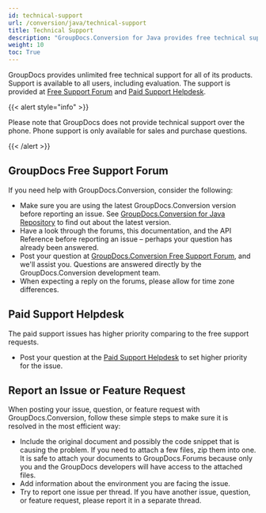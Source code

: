 ```yaml
---
id: technical-support
url: /conversion/java/technical-support
title: Technical Support
description: "GroupDocs.Conversion for Java provides free technical support available to all users. Please report your question, issue, or feature request using GroupDocs Free Support Forum."
weight: 10
toc: True
---
```


GroupDocs provides unlimited free technical support for all of its products. Support is available to all users, including evaluation. The support is provided at [Free Support Forum](https://forum.groupdocs.com/) and [Paid Support Helpdesk](https://helpdesk.groupdocs.com/).

{{< alert style="info" >}}

Please note that GroupDocs does not provide technical support over the phone. Phone support is only available for sales and purchase questions.

{{< /alert >}}

## GroupDocs Free Support Forum

If you need help with GroupDocs.Conversion, consider the following:

* Make sure you are using the latest GroupDocs.Conversion version before reporting an issue. See [GroupDocs.Conversion for Java Repository](https://repository.groupdocs.com/webapp/#/artifacts/browse/tree/General/repo/com/groupdocs/groupdocs-conversion) to find out about the latest version.
* Have a look through the forums, this documentation, and the API Reference before reporting an issue – perhaps your question has already been answered.
* Post your question at [GroupDocs.Conversion Free Support Forum](https://forum.groupdocs.com/c/conversion), and we'll assist you. Questions are answered directly by the GroupDocs.Conversion development team.
* When expecting a reply on the forums, please allow for time zone differences.

## Paid Support Helpdesk

The paid support issues has higher priority comparing to the free support requests.

* Post your question at the [Paid Support Helpdesk](https://helpdesk.groupdocs.com/) to set higher priority for the issue.

## Report an Issue or Feature Request

When posting your issue, question, or feature request with GroupDocs.Conversion, follow these simple steps to make sure it is resolved in the most efficient way:

* Include the original document and possibly the code snippet that is causing the problem. If you need to attach a few files, zip them into one. It is safe to attach your documents to GroupDocs.Forums because only you and the GroupDocs developers will have access to the attached files.
* Add information about the environment you are facing the issue.
* Try to report one issue per thread. If you have another issue, question, or feature request, please report it in a separate thread.
